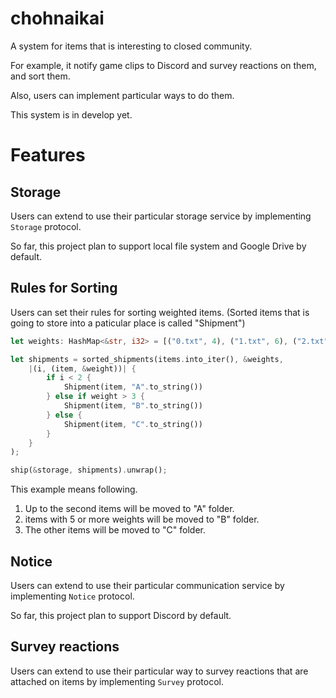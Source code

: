 # chohnaikai

A system for items that is interesting to closed community.

For example, it notify game clips to Discord and survey reactions on them, and sort them.

Also, users can implement particular ways to do them.

This system is in develop yet.

# Features

## Storage

Users can extend to use their particular storage service by implementing `Storage` protocol.

So far, this project plan to support local file system and Google Drive by default.

## Rules for Sorting

Users can set their rules for sorting weighted items. (Sorted items that is going to store into a paticular place is called "Shipment")

```rust
let weights: HashMap<&str, i32> = [("0.txt", 4), ("1.txt", 6), ("2.txt", 3), ("3.txt", 5)].iter().cloned().collect();

let shipments = sorted_shipments(items.into_iter(), &weights,
    |(i, (item, &weight))| {
        if i < 2 {
            Shipment(item, "A".to_string())
        } else if weight > 3 {
            Shipment(item, "B".to_string())
        } else {
            Shipment(item, "C".to_string())
        }
    }
);

ship(&storage, shipments).unwrap();
```

This example means following.

1. Up to the second items will be moved to "A" folder.
2. items with 5 or more weights will be moved to "B" folder.
3. The other items will be moved to "C" folder.

## Notice

Users can extend to use their particular communication service by implementing `Notice` protocol.

So far, this project plan to support Discord by default.

## Survey reactions

Users can extend to use their particular way to survey reactions that are attached on items by implementing `Survey` protocol.
